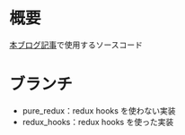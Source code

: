 # 概要

[本ブログ記事]()で使用するソースコード

# ブランチ

- pure_redux：redux hooks を使わない実装
- redux_hooks：redux hooks を使った実装
